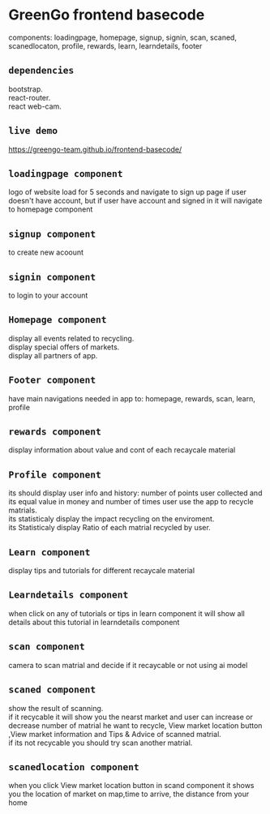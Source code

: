 # GreenGo frontend basecode
components:  loadingpage, homepage, signup, signin, scan, scaned, scanedlocaton, profile, rewards, learn, learndetails, footer

## `dependencies`
bootstrap.                                                                                                                                                                                                                             
react-router.                                                                                                                                                                                                                         
react web-cam.

## `live demo`
https://greengo-team.github.io/frontend-basecode/

## `loadingpage component`
logo of website load for 5 seconds and  navigate to sign up page if user doesn't have account, but if user have account and signed in it will navigate to homepage component

## `signup component`
to create new acoount

## `signin component`
to login to your account

## `Homepage component`
display all events related to recycling.                                                                                                                                                                             
display special offers of markets.                                                                                                                                                                                            
display all partners of app.

## `Footer component`
have main navigations needed in app to: homepage, rewards, scan, learn, profile

## `rewards component`
display information about value and cont of each recaycale material

## `Profile component`
its should display user info and history: number of points user collected and its equal value in money and number of times user use the app to recycle matrials.                                                                     
its statisticaly display the impact recycling on the enviroment.                                                                                                                                                               
its Statisticaly display Ratio of each matrial recycled by user.

## `Learn component`
display tips and tutorials for different recaycale material

## `Learndetails component`
when click on any of tutorials or tips in learn component it will show all details about this tutorial in learndetails component

## `scan component`
camera to scan matrial and decide if it recaycable or not using ai model

## `scaned component`
show the result of scanning.                                                                                                                                                                                                               
if it recycable it will show you the nearst market and user can increase or decrease number of matrial he want to recycle, View market location button ,View market information and Tips & Advice of scanned matrial.                                                                                                                                                                                                                      
if its not recycable you should try scan another matrial.

## `scanedlocation component` 
when you click View market location button in scand component it shows you the location of market on map,time to arrive, the distance from your home
